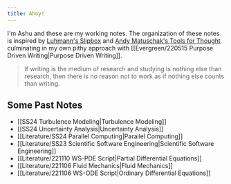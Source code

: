 ```yaml
---
title: Ahoy!
---
```

I'm Ashu and these are my working notes. The organization of these notes is inspired by [Luhmann's Slipbox](http://luhmann.surge.sh/communicating-with-slip-boxes) and [Andy Matuschak's Tools for Thought](https://andymatuschak.org/) culminating in my own pithy approach with [[Evergreen/220515 Purpose Driven Writing|Purpose Driven Writing]]. 

> If writing is the medium of research and studying is nothing else than research, then there is no reason not to work as if nothing else counts than writing. 

## Some Past Notes 
- [[SS24 Turbulence Modeling|Turbulence Modeling]]
- [[SS24 Uncertainty Analysis|Uncertainty Analysis]]
- [[Literature/SS24 Parallel Computing|Parallel Computing]]
- [[Literature/SS23 Scientific Software Engineering|Scientific Software Engineering]]
- [[Literature/221110 WS-PDE Script|Partial Differential Equations]]
- [[Literature/221106 Fluid Mechanics|Fluid Mechanics]]
- [[Literature/221106 WS-ODE Script|Ordinary Differential Equations]]
